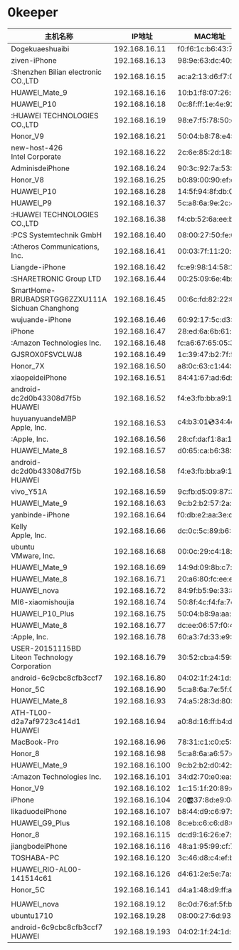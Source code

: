 

# 0keeper

主机名称                                                 | IP地址         | MAC地址          
--------------------------------------------------------|----------------|-------------------
Dogekuaeshuaibi                                         | 192.168.16.11  | f0:f6:1c:b6:43:71
ziven-iPhone                                            | 192.168.16.13  | 98:9e:63:dc:40:fc
:Shenzhen Bilian electronic CO.,LTD                     | 192.168.16.15  | ac:a2:13:d6:f7:0a
HUAWEI_Mate_9	                                        | 192.168.16.16  | 10:b1:f8:07:26:b6 
HUAWEI_P10                                              | 192.168.16.18  | 0c:8f:ff:1e:4e:92
:HUAWEI TECHNOLOGIES CO.,LTD                            | 192.168.16.19  | 98:e7:f5:78:50:dd
Honor_V9                                                | 192.168.16.21  | 50:04:b8:78:e4:04
new-host-426<br>Intel Corporate                         | 192.168.16.22  | 2c:6e:85:2d:18:74
AdminisdeiPhone                                         | 192.168.16.24  | 90:3c:92:7a:53:9c
Honor_V8                                                | 192.168.16.25  | b0:89:00:90:ef:df
HUAWEI_P10                                              | 192.168.16.28  | 14:5f:94:8f:db:02
HUAWEI_P9                                               | 192.168.16.37  | 5c:a8:6a:9e:2c:43
:HUAWEI TECHNOLOGIES CO.,LTD                            | 192.168.16.38  | f4:cb:52:6a:ee:b6
:PCS Systemtechnik GmbH                                 | 192.168.16.40  | 08:00:27:50:fe:05
:Atheros Communications, Inc.                           | 192.168.16.41  | 00:03:7f:11:20:ce
Liangde-iPhone                                          | 192.168.16.42  | fc:e9:98:14:58:1f
:SHARETRONIC Group LTD                                  | 192.168.16.44  | 00:25:09:6e:4b:3c
SmartHome-BRUBADSRTGG6ZZXU111A<br>Sichuan Changhong     | 192.168.16.45  | 00:6c:fd:82:22:0d
wujuande-iPhone                                         | 192.168.16.46  | 60:92:17:5c:d3:9b
iPhone                                                  | 192.168.16.47  | 28:ed:6a:6b:61:c4
:Amazon Technologies Inc.                               | 192.168.16.48  | fc:a6:67:65:05:3f
GJSROX0FSVCLWJ8                                         | 192.168.16.49  | 1c:39:47:b2:7f:54
Honor_7X                                                | 192.168.16.50  | a8:0c:63:c1:44:0f
xiaopeideiPhone                                         | 192.168.16.51  | 84:41:67:ad:6d:7c
android-dc2d0b43308d7f5b<br>HUAWEI                      | 192.168.16.52  | f4:e3:fb:bb:a9:1d
huyuanyuandeMBP<br>Apple, Inc.                          | 192.168.16.53  | c4:b3:01:cd:34:4d
:Apple, Inc.                                            | 192.168.16.56  | 28:cf:da:f1:8a:1e
HUAWEI_Mate_8                                           | 192.168.16.57  | d0:65:ca:b6:38:2d
android-dc2d0b43308d7f5b<br>HUAWEI                      | 192.168.16.58  | f4:e3:fb:bb:a9:1d
vivo_Y51A                                               | 192.168.16.59  | 9c:fb:d5:09:87:30	
HUAWEI_Mate_9                                           | 192.168.16.63  | 9c:b2:b2:57:2a:e6
yanbinde-iPhone                                         | 192.168.16.64  | f0:db:e2:aa:3e:d1
Kelly<br>Apple, Inc.                                    | 192.168.16.66  | dc:0c:5c:89:b6:42
ubuntu<br>VMware, Inc.                                  | 192.168.16.68  | 00:0c:29:c4:18:f1
HUAWEI_Mate_9                                           | 192.168.16.69  | 14:9d:09:8b:c7:be
HUAWEI_Mate_8                                           | 192.168.16.71  | 20:a6:80:fc:ee:e2
HUAWEI_nova                                             | 192.168.16.72  | 84:9f:b5:9e:33:81
MI6-xiaomishoujia                                       | 192.168.16.74  | 50:8f:4c:f4:fa:7e
HUAWEI_P10_Plus                                         | 192.168.16.75  | 50:04:b8:9a:aa:1e
HUAWEI_Mate_8                                           | 192.168.16.77  | dc:ee:06:57:f0:47
:Apple, Inc.                                            | 192.168.16.78  | 60:a3:7d:33:e9:42
USER-20151115BD<br>Liteon Technology Corporation        | 192.168.16.79  | 30:52:cb:a4:59:5a
android-6c9cbc8cfb3ccf7                                 | 192.168.16.80  | 04:02:1f:24:1d:9d
Honor_5C                                                | 192.168.16.90  | 5c:a8:6a:7e:5f:0d
HUAWEI_Mate_8                                           | 192.168.16.93  | 74:a5:28:3d:80:4d
ATH-TL00-d2a7af9723c414d1<br>HUAWEI                     | 192.168.16.94  | a0:8d:16:ff:b4:d3
MacBook-Pro                                             | 192.168.16.96  | 78:31:c1:c0:c5:8e
Honor_8                                                 | 192.168.16.98  | 5c:a8:6a:a6:57:d1
HUAWEI_Mate_9                                           | 192.168.16.100 | 9c:b2:b2:d0:42:c1
:Amazon Technologies Inc.                               | 192.168.16.101 | 34:d2:70:e0:ea:33	
Honor_V9                                                | 192.168.16.102 | 1c:15:1f:20:89:c1
iPhone                                                  | 192.168.16.104 | 20:ab:37:8d:e9:08
likaduodeiPhone                                         | 192.168.16.107 | b8:44:d9:c6:97:a0
HUAWEI_G9_Plus                                          | 192.168.16.108 | 8c:eb:c6:c6:d8:69
Honor_8                                                 | 192.168.16.115 | dc:d9:16:26:e7:c0
jiangbodeiPhone                                         | 192.168.16.116 | 48:a1:95:99:cf:72
TOSHABA-PC                                              | 192.168.16.120 | 3c:46:d8:c4:ef:bc
HUAWEI_RIO-AL00-141514c61                               | 192.168.16.126 | d4:61:2e:5e:7a:e6
Honor_5C                                                | 192.168.16.141 | d4:a1:48:d9:ff:aa
                                                        |                |
HUAWEI_nova                                             | 192.168.19.12  | 8c:0d:76:af:5f:b8                               
ubuntu1710                                              | 192.168.19.28  | 08:00:27:6d:93:d5         
android-6c9cbc8cfb3ccf7<br>HUAWEI                       | 192.168.19.193 | 04:02:1f:24:1d:9d	
